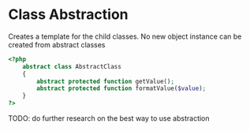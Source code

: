 
# Class Abstraction  

Creates a template for the child classes. No new object instance can be created from abstract classes  

```php
<?php
    abstract class AbstractClass
    {
        abstract protected function getValue();
        abstract protected function formatValue($value);
    }
?>
```

TODO: do further research on the best way to use abstraction
